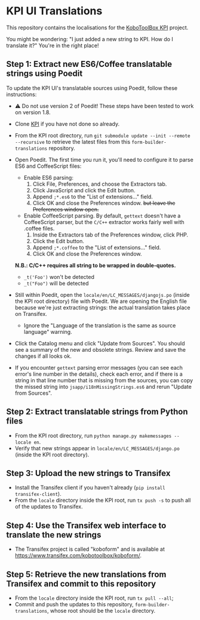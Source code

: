 # KPI UI Translations 

This repository contains the localisations for the [KoboToolBox KPI](https://github.com/kobotoolbox/kpi) project.

You might be wondering: "I just added a new string to KPI. How do I translate it?" You're in the right place!

## Step 1: Extract new ES6/Coffee translatable strings using Poedit

To update the KPI UI's translatable sources using Poedit, follow these instructions: 

* :warning: Do not use version 2 of Poedit! These steps have been tested to work on version 1.8.
* Clone [KPI](https://github.com/kobotoolbox/kpi) if you have not done so already.
* From the KPI root directory, run `git submodule update --init --remote --recursive` to retrieve the latest files from this `form-builder-translations` repository.
* Open Poedit. The first time you run it, you'll need to configure it to parse ES6 and CoffeeScript files:
    * Enable ES6 parsing:
        1. Click File, Preferences, and choose the Extractors tab.
        1. Click JavaScript and click the Edit button.
        1. Append `;*.es6` to the "List of extensions…" field.
        1. Click OK and close the Preferences window. ~~but leave the Preferences window open.~~
    * Enable CoffeeScript parsing. By default, `gettext` doesn't have a CoffeeScript parser, but the `C/C++` extractor works fairly well with .coffee files.
        1. Inside the Extractors tab of the Preferences window, click PHP.
        1. Click the Edit button.
        1. Append `;*.coffee` to the "List of extensions…" field.
        1. Click OK and close the Preferences window.

    **N.B.: C/C++ requires all string to be wrapped in double-quotes.**

    - `_t('Foo')` won't be detected
    - `_t("Foo")` will be detected

* Still within Poedit, open the `locale/en/LC_MESSAGES/djangojs.po` (inside the KPI root directory) file with Poedit. We are opening the English file because we're just extracting strings: the actual translation takes place on Transifex.
    * Ignore the "Language of the translation is the same as source language" warning.
* Click the Catalog menu and click "Update from Sources". You should see a summary of the new and obsolete strings. Review and save the changes if all looks ok.
* If you encounter `gettext` parsing error messages (you can see each error's line number in the details), check each error, and if there is a string in that line number that is missing from the sources, you can copy the missed string into `jsapp/i18nMissingStrings.es6` and rerun "Update from Sources".

## Step 2: Extract translatable strings from Python files

* From the KPI root directory, run `python manage.py makemessages --locale en`.
* Verify that new strings appear in `locale/en/LC_MESSAGES/django.po` (inside the KPI root directory).

## Step 3: Upload the new strings to Transifex

* Install the Transifex client if you haven't already (`pip install transifex-client`).
* From the `locale` directory inside the KPI root, run `tx push -s` to push all of the updates to Transifex.

## Step 4: Use the Transifex web interface to translate the new strings

* The Transifex project is called "koboform" and is available at https://www.transifex.com/kobotoolbox/koboform/.

## Step 5: Retrieve the new translations from Transifex and commit to this repository

* From the `locale` directory inside the KPI root, run `tx pull --all`;
* Commit and push the updates to this repository, `form-builder-translations`, whose root should be the `locale` directory.
